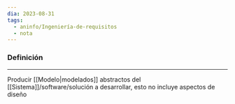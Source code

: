 ```yaml
---
dia: 2023-08-31
tags:
  - aninfo/Ingeniería-de-requisitos
  - nota
---
```

### Definición
---
Producir [[Modelo|modelados]] abstractos del [[Sistema]]/software/solución a desarrollar, esto no incluye aspectos de diseño